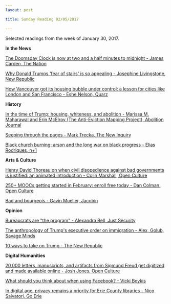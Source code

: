 ```yaml
---
layout: post

title: Sunday Reading 02/05/2017

---
```



Selected readings from the week of January 30, 2017.

**In the News**

[The Doomsday Clock is now at two and a half minutes to midnight - James Carden, The Nation](https://www.thenation.com/article/the-doomsday-clock-is-now-at-two-and-a-half-minutes-to-midnight/)

[Why Donald Trumps 'fear of stairs' is so appealing - Josephine Livingstone, New Republic](https://newrepublic.com/article/140302/donald-trumps-fear-stairs-appealing)

[How Vancouver got its housing bubble under control: a lesson for cities like London and San Francisco - Eshe Nelson, Quarz](https://qz.com/903194/vancouver-house-prices-are-falling-as-it-gets-its-real-estate-bubble-under-control)

**History**

[In the time of Trump: housing, whiteness, and abolition - Marissa M. Maharawal and Erin McElroy (The Anti-Eviction Mapping Project), Abolition Journal](https://abolitionjournal.org/in-the-time-of-trump-housing-whiteness-and-abolition/)

[Seeping through the pages - Mark Trecka, The New Inquiry](http://thenewinquiry.com/essays/seeping-through-the-pages/)

[Black church burning: arson and the long war on black progress - Elias Rodriques, n+1](https://nplusonemag.com/online-only/online-only/black-church-burning/)

**Arts & Culture**

[Henry David Thoreau on when civil disopedience against bad governments is justified: an animated introduction - Colin Marshall, Open Culture](http://www.openculture.com/2017/01/henry-david-thoreau-on-when-civil-disobedience-against-bad-governments-is-justified.html)

[250+ MOOCs getting started in February: enroll free today - Dan Colman, Open Culture](http://www.openculture.com/2017/02/250-moocs-getting-started-in-february-enroll-free-today.html)

[Bad and bourgeois - Gavin Mueller, Jacobin](https://www.jacobinmag.com/2017/02/bad-bourgeois-migos-davos-super-rich-inequality-neoliberal-zuckerberg-buffett/)

**Opinion**

[Bureaucrats are "the program" - Alexandra Bell, Just Security](https://www.justsecurity.org/37255/bureaucrats-program/)

[The anthropology of Trump's executive order on immigration - Alex, Golub, Savage Minds](https://savageminds.org/2017/01/30/the-anthropology-of-trumps-executive-order-on-immigration/)

[10 ways to take on Trump - The New Republic](https://newrepublic.com/article/140187/10-ways-take-trump-congress-streets)

**Digital Humanities**

[20,000 letters, manuscripts, and artifacts from Sigmund Freud get digitized and made available online - Josh Jones, Open Culture](http://www.openculture.com/2017/02/20000-letters-manuscripts-artifacts-from-sigmund-freud-get-digitized-and-made-available-online.html)

[What should you think about when using Facebook? - Vicki Boykis](http://veekaybee.github.io/facebook-is-collecting-this/)

[In digital age, privacy remains a priority for Erie County libraries - Nico Salvatori, Go Erie](http://www.goerie.com/news/20170205/in-digital-age-privacy-remains-priority-for-erie-county-libraries)
